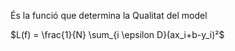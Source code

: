 És la funció que determina la Qualitat del model

$L(f) = \frac{1}{N} \sum_{i \epsilon D}(ax_i+b-y_i)²$



